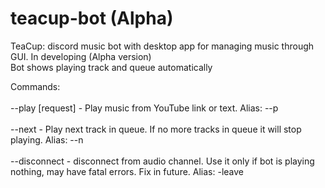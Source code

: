 # teacup-bot (Alpha)
TeaCup: discord music bot with desktop app for managing music through GUI. In developing (Alpha version)<br>
Bot shows playing track and queue automatically

Commands:<br><br>
--play [request] - Play music from YouTube link or text. Alias: --p <br><br>
--next - Play next track in queue. If no more tracks in queue it will stop playing. Alias: --n <br><br>
--disconnect - disconnect from audio channel. Use it only if bot is playing nothing, may have fatal errors. Fix in future. Alias: -leave <br><br>
